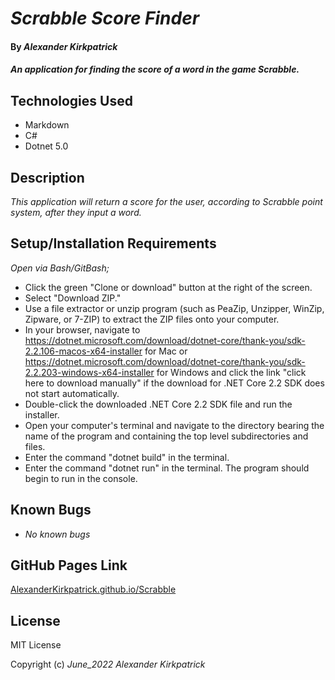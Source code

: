 # _Scrabble Score Finder_

#### By _**Alexander Kirkpatrick**_

#### _An application for finding the score of a word in the game Scrabble._

## Technologies Used

* Markdown
* C#
* Dotnet 5.0

## Description

_This application will return a score for the user, according to Scrabble point system, after they input a word._

## Setup/Installation Requirements

_Open via Bash/GitBash;_
* Click the green "Clone or download" button at the right of the screen.
* Select "Download ZIP."
* Use a file extractor or unzip program (such as PeaZip, Unzipper, WinZip, Zipware, or 7-ZIP) to extract the ZIP files onto your computer.
* In your browser, navigate to https://dotnet.microsoft.com/download/dotnet-core/thank-you/sdk-2.2.106-macos-x64-installer for Mac or https://dotnet.microsoft.com/download/dotnet-core/thank-you/sdk-2.2.203-windows-x64-installer for Windows and click the link "click here to download manually" if the download for .NET Core 2.2 SDK does not start automatically.
* Double-click the downloaded .NET Core 2.2 SDK file and run the installer.
* Open your computer's terminal and navigate to the directory bearing the name of the program and containing the top level subdirectories and files.
* Enter the command "dotnet build" in the terminal.
* Enter the command "dotnet run" in the terminal. The program should begin to run in the console.

## Known Bugs

* _No known bugs_  


## GitHub Pages Link

[AlexanderKirkpatrick.github.io/Scrabble](https://alexanderkirkpatrick.github.io/Scrabble/)

## License

MIT License

Copyright (c) _June_2022_ _Alexander Kirkpatrick_
